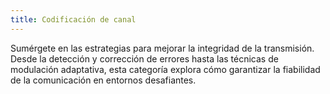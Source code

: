 ```yaml
---
title: Codificación de canal
---
```


Sumérgete en las estrategias para mejorar la integridad de la transmisión. Desde la detección y corrección de errores hasta las técnicas de modulación adaptativa, esta categoría explora cómo garantizar la fiabilidad de la comunicación en entornos desafiantes.